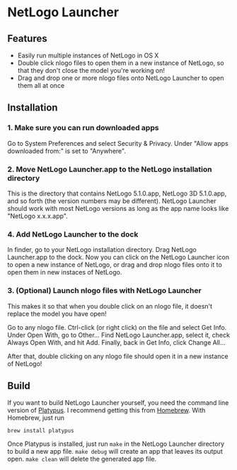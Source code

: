 NetLogo Launcher
===

Features
---

* Easily run multiple instances of NetLogo in OS X
* Double click nlogo files to open them in a new instance of NetLogo, so that they don't close the model you're working on!
* Drag and drop one or more nlogo files onto NetLogo Launcher to open them all at once

Installation
---

### 1. Make sure you can run downloaded apps

Go to System Preferences and select Security & Privacy. Under "Allow apps downloaded from:" is set to "Anywhere".

### 2. Move NetLogo Launcher.app to the NetLogo installation directory

This is the directory that contains NetLogo 5.1.0.app, NetLogo 3D 5.1.0.app, and so forth (the version numbers may be different). NetLogo Launcher should work with most NetLogo versions as long as the app name looks like "NetLogo x.x.x.app".

### 4. Add NetLogo Launcher to the dock

In finder, go to your NetLogo installation directory. Drag NetLogo Launcher.app to the dock. Now you can click on the NetLogo Launcher icon to open a new instance of NetLogo, or drag and drop nlogo files onto it to open them in new instaces of NetLogo.

### 3. (Optional) Launch nlogo files with NetLogo Launcher

This makes it so that when you double click on an nlogo file, it doesn't replace the model you have open!

Go to any nlogo file. Ctrl-click (or right click) on the file and select Get Info. Under Open With, go to Other... Find NetLogo Launcher.app, select it, check Always Open With, and hit Add. Finally, back in Get Info, click Change All...

After that, double clicking on any nlogo file should open it in a new instance of NetLogo!


Build
---

If you want to build NetLogo Launcher yourself, you need the command line version of [Platypus](http://www.sveinbjorn.org/platypus). I recommend getting this from [Homebrew](http://brew.sh/). With Homebrew, just run

    brew install platypus

Once Platypus is installed, just run `make` in the NetLogo Launcher directory to build a new app file. `make debug` will create an app that leaves its output open. `make clean` will delete the generated app file.

